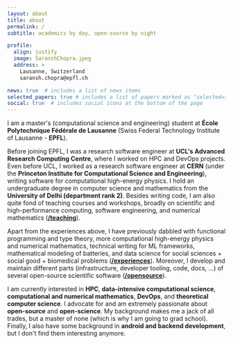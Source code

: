 ```yaml
---
layout: about
title: about
permalink: /
subtitle: academics by day, open-source by night

profile:
  align: justify
  image: SaranshChopra.jpeg
  address: >
    Lausanne, Switzerland
    saransh.chopra@epfl.ch

news: true  # includes a list of news items
selected_papers: true # includes a list of papers marked as "selected={true}"
social: true  # includes social icons at the bottom of the page
---
```


I am a master's (computational science and engineering) student at **École Polytechnique Fédérale de Lausanne** (Swiss Federal Technology Institute of Lausanne - **EPFL**).

Before joining EPFL, I was a research software engineer at **UCL's Advanced Research Computing Centre**, where I worked on HPC and DevOps projects. Even before UCL, I worked as a research software engineer at **CERN** (under the **Princeton Institute for Computational Science and Engineering**), writing software for computational high-energy physics. I hold an undergraduate degree in computer science and mathematics from the **University of Delhi (department rank 2)**. Besides writing code, I am also quite fond of teaching courses and workshops, broadly on scientific and high-performance computing, software engineering, and numerical mathematics (**[/teaching](/teaching)**).

Apart from the experiences above, I have previously dabbled with functional programming and type theory, more computational high-energy physics and numerical mathematics, technical writing for ML frameworks, mathematical modeling of batteries, and data science for social sciences + social good + biomedical problems (**[/experiences](/experiences)**). Moreover, I develop and maintain different parts (infrastructure, developer tooling, code, docs, ...) of several open-source scientific software (**[/opensource](/opensource)**).

<!-- I have previously dabbled with {functional programming, theoretical computer science, type theory, and **[agda](https://wiki.portal.chalmers.se/agda/pmwiki.php){:target="_blank"}** (visiting student researcher under Prof. Jacques Carette at McMaster University)}, {more computational high-energy physics (research fellow under Dr. Henry Schreiner and Dr. Jim Pivarski at IRIS-HEP)}, {technical writing for ML frameworks (technical writer at FluxML, JuliaLang)}, {mathematical modeling of batteries (google summer of code)}, and {data science for social sciences + biomedical problems (a failed startup + a couple of projects/publications under my professors)}. Moreover, I develop and maintain different parts (infrastructure, developer tooling, code, docs, ...) of several open-source scientific software (**[/opensource](/opensource)**). -->

I am currently interested in **HPC**, **data-intensive computational science**, **computational and numerical mathematics**, **DevOps**, and **theoretical computer science**. I advocate for and am extremely passionate about **open-source** and **open-science**. My background makes me a jack of all trades, but a master of none (which is why I am going to grad school). Finally, I also have some background in **android and backend development**, but I don't find them interesting anymore.

<!-- ## current and past affiliations

The organisations, institutes, and programs I am currently working for (or under/on), or have worked for in the past. -->

<!-- <p align="center">
  <img src="assets/img/pybamm-logo.png" style="width: 500px"/>
  <img src="assets/img/flux-logo.png" style="width: 350px"/>
  <img src="assets/img/iris-hep-logo.png" style="width: 300px"/>
  <img src="assets/img/scikit-hep-logo.png" style="width: 270px"/>
  <img src="assets/img/julia-logo.png" style="width: 350px"/>
  <img src="assets/img/gsoc-logo.png" style="width: 350px"/>
</p> -->

<!-- <p align="center">
  <a href="https://home.cern/" target="_blank"><img src="assets/img/CERN_logo.png" style="width: 120px"/></a>
  <a href="https://wiki.portal.chalmers.se/agda/pmwiki.php/" target="_blank"><img src="assets/img/agda-logo.png" style="width: 230px"/></a>
  <a href="https://www.mcmaster.ca/" target="_blank"><img src="assets/img/mcmaster-logo.png" style="width: 200px"/></a>
  <a href="https://www.mitacs.ca/" target="_blank"><img src="assets/img/mitacs-logo.jpg" style="width: 250px"/></a>
  <a href="https://opensciencelabs.org/" target="_blank"><img src="assets/img/osl-logo.svg" style="width: 220px"/></a>
  <a href="https://summerofcode.withgoogle.com/" target="_blank"><img src="assets/img/gsoc-logo.png" style="width: 250px"/></a>
  <a href="https://researchcomputing.princeton.edu/research/iris-hep-software-institute" target="_blank"><img src="assets/img/iris-hep-logo.png" style="width: 200px"/></a>
  <a href="https://scikit-hep.org/" target="_blank"><img src="assets/img/scikit-hep-logo.png" style="width: 150px"/></a>
  <a href="https://www.pybamm.org/" target="_blank"><img src="assets/img/pybamm-logo.png" style="width: 270px"/></a>
  <a href="https://fluxml.ai/" target="_blank"><img src="assets/img/flux-logo.png" style="width: 250px"/></a>
  <a href="https://numfocus.org/" target="_blank"><img src="assets/img/numfocus-logo.png" style="width: 250px"/></a>
  <a href="https://julialang.org/" target="_blank"><img src="assets/img/julia-logo.png" style="width: 160px"/></a>
  <a href="https://researchcomputing.princeton.edu/" target="_blank"><img src="assets/img/princeton-computing-logo.png" style="width: 120px"/></a>
</p> -->
